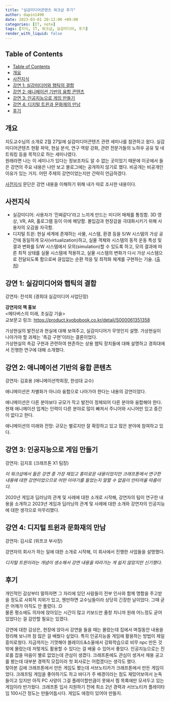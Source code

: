 ```yaml
---
title: "실감미디어콘텐츠 워크샵 후기"
author: dapin1490
date: 2023-03-01 20:12:00 +09:00
categories: [IT, note]
tags: [지식, IT, 워크샵, 실감미디어, 후기]
render_with_liquid: false
---
```


## Table of Contents
- [Table of Contents](#table-of-contents)
- [개요](#개요)
- [사전지식](#사전지식)
- [강연 1: 실감미디어와 햅틱의 결합](#강연-1-실감미디어와-햅틱의-결합)
- [강연 2: 애니메이션 기반의 융합 콘텐츠](#강연-2-애니메이션-기반의-융합-콘텐츠)
- [강연 3: 인공지능으로 게임 만들기](#강연-3-인공지능으로-게임-만들기)
- [강연 4: 디지털 트윈과 문화재의 만남](#강연-4-디지털-트윈과-문화재의-만남)
- [후기](#후기)

## 개요
지도교수님의 소개로 2월 27일에 실감미디어콘텐츠 관련 세미나를 참관하고 왔다. 실감미디어콘텐츠 현황 파악, 현실 분석, 연구 역량 강화, 관련 전문가들의 노하우 공유 및 네트워킹 등을 목적으로 하는 세미나였다.  
원래라면 나는 이 세미나가 있다는 정보조차도 알 수 없는 곳이었기 때문에 이곳에서 들은 강연의 주요 내용은 나만 보고 블로그에는 공개하지 않기로 했다. 비공개는 비공개인 이유가 있는 거지. 어떤 주제의 강연이었는지만 간략히 언급하겠다.  

[사전지식](#사전지식) 문단은 강연 내용을 이해하기 위해 내가 따로 조사한 내용이다.

## 사전지식
- 실감미디어: 사용자가 ‘진짜같다’라고 느끼게 만드는 미디어 매체를 통칭함. 3D 영상, VR, AR, 홀로그램 등이 이에 해당함. 몰입감과 현장감을 극대화시키기 위해 사용자의 오감을 자극함.
- 디지털 트윈: 현실 세계에 존재하는 사물, 시스템, 환경 등을 S/W 시스템의 가상 공간에 동일하게 모사(virtualization)하고, 실물 객체와 시스템의 동적 운동 특성 및 결과 변화를 S/W 시스템에서 모의(simulation)할 수 있도록 하고, 모의 결과에 따른 최적 상태를 실물 시스템에 적용하고, 실물 시스템의 변화가 다시 가상 시스템으로 전달되도록 함으로써 끊임없는 순환 적응 및 최적화 체계를 구현하는 기술. ([출처](https://www.daliworks.net/insights-blog/what-is-digital-twin/))

## 강연 1: 실감미디어와 햅틱의 결합
강연자: 전석희 (경희대 실감미디어 사업단장)

**강연자의 책 홍보**  
<메타버스의 미래, 초실감 기술>  
교보문고 링크: <https://product.kyobobook.co.kr/detail/S000061351358>

가상현실의 발전상과 현실에 대해 보여주고, 실감미디어가 무엇인지 설명. 가상현실이 나아가야 할 과제는 '촉감 구현'이라는 결론이었다.  
가상현실의 촉감 구현과 관련하여 현존하는 상용 햅틱 장치들에 대해 설명하고 경희대에서 진행한 연구에 대해 소개했다.  

## 강연 2: 애니메이션 기반의 융합 콘텐츠
강연자: 김효용 (애니메이션학회장, 한성대 교수)

애니메이션은 차별화가 아니라 융합으로 나아가야 한다는 내용의 강연이었다.

애니메이션은 다른 분야보다 규모가 작고 발전이 정체되어 다른 분야와 융합해야 한다.  
현재 애니메이션 업계는 인력이 다른 분야로 많이 빠져서 주니어와 시니어만 있고 중간이 없다고 한다.  

애니메이션의 미래와 전망: 규모는 별로지만 잘 확장하고 있고 많은 분야에 참여하고 있다.

## 강연 3: 인공지능으로 게임 만들기
강연자: 김지호 (크래프톤 X1 팀장)

*이 워크샵에서 들은 강연 중 가장 재밌고 흥미로운 내용이었지만 크래프톤에서 연구한 내용에 대한 강연이었으므로 어떤 이야기를 들었는지 말할 수 없음이 안타까울 따름이다.*  

2020년 게임과 딥러닝의 관계 및 사례에 대한 소개로 시작해, 강연자의 팀이 연구한 내용을 소개하고 2023년 게임과 딥러닝의 관계 및 사례에 대한 소개와 강연자의 인공지능에 대한 생각으로 마무리했다.

## 강연 4: 디지털 트윈과 문화재의 만남
강연자: 김시로 (위프코 부사장)

강연자의 회사가 하는 일에 대한 소개로 시작해, 이 회사에서 진행한 사업들을 설명했다.  

*디지털 트윈이라는 개념이 생소해서 강연 내용을 따라가는 게 쉽지 않았지만 신기했다.*

## 후기
개인적인 감상부터 말하자면 그 자리에 있던 사람들이 전부 인사와 함께 명함을 주고받을 정도로 사회적 지위가 있고, 웬만하면 교수님들이라 상당히 긴장한 날이었다. 그때 굳은 어깨가 아직도 안 풀렸다. :D  
물론 평소에도 의자에 앉아있는 시간이 많고 키보드만 줄창 치니까 원래 어느정도 굳어 있었다는 걸 감안할 필요는 있겠다.  

강연에 대한 감상은, 현장에 앉아서 강연을 들을 때는 몰랐는데 집에서 며칠동안 내용을 정리해 보니까 참 많은 걸 배웠다 싶었다. 특히 인공지능을 게임에 활용하는 방법이 제일 흥미로웠다. 지금까지는 기껏해야 블레이드&소울에서 강화학습으로 비무 npc 만든 것밖에 몰랐는데 저렇게도 활용할 수 있다는 걸 배울 수 있어서 좋았다. 인공지능으로는 진로를 잡을 마음이 별로 없었는데 관심이 생겼다. 크래프톤에도 관심이 생겨서 채용 공고를 봤는데 대부분 경력직 모집이라 첫 회사로는 어렵겠다는 생각도 했다.  
찾아본 김에 크래프톤에서 만든 게임도 봤는데 서브노티카가 크래프톤에서 만든 게임이었다. 크래프팅 게임을 좋아하기도 하고 바다가 주 배경이라는 점도 재밌어보여서 눈독들이고 있지만 아직 PC 사양이 그걸 플레이할만큼이 못돼서 찜 목록에만 모셔두고 있는 게임이라 반가웠다. 크래프톤 입사 지원하기 전에 최소 2년 경력과 서브노티카 플레이타임 100시간 정도는 만들어둡시다. 게임도 애정이 있어야 만들지.